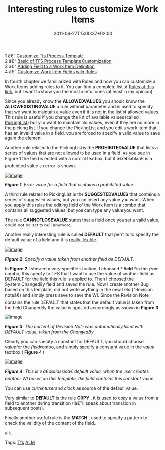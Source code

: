 ﻿---
title: "Interesting rules to customize Work Items"
description: ""
date: 2011-06-27T15:00:37+02:00
draft: false
tags: [Process Template,Tfs]
categories: [Team Foundation Server]
---
1 â€“ [Customize Tfs Process Template](http://www.codewrecks.com/blog/index.php/2011/06/22/customize-tfs-process-template/)  
2 â€“ [Basic of TFS Process Template Customization](http://www.codewrecks.com/blog/index.php/2011/06/23/basic-of-tfs-process-template-customization/)  
3 â€“ [Adding Field to a Work Item Definition](http://www.codewrecks.com/blog/index.php/2011/06/24/customization-of-tfs-process-template-adding-field-to-a-work-item-definition/)  
4 â€“ [Customize Work Item Fields with Rules](http://www.codewrecks.com/blog/index.php/2011/06/25/customize-work-items-fields-with-rules/)

In fourth chapter we familiarized with Rules and how you can customize a Work Items adding rules to it. You can find a complete list of [Rules at this link](http://msdn.microsoft.com/en-us/library/ms194953%28v=VS.100%29.aspx), but I want to show you the most useful ones (at least in my opinion).

Since you already know the  **ALLOWEDVALUES** you should know the  **ALLOWEXISTINGVALUE** a rule without parameter and is used to specify that we want to maintain a value even if it is not in the list of allowed values. This rule is useful if you change the list of available values (called [PickingList](http://msdn.microsoft.com/en-us/library/ms194947.aspx)) but you want to maintain old values, even if they are no more in the picking list. If you change the PickingList and you edit a work item that has an invalid value in a field, you are forced to specify a valid value to save again the element.

Another rule related to the PickingList is the  **PROHIBITEDVALUE** that lists a series of values that are not allowed to be used in a field. As you see in Figure 1 the field is edited with a normal textbox, but if â€œblablaâ€ is a prohibited value an error is shown.

[![image](http://www.codewrecks.com/blog/wp-content/uploads/2011/06/image_thumb31.png "image")](http://www.codewrecks.com/blog/wp-content/uploads/2011/06/image31.png)

 ***Figure 1***: *Error value for a field that contains a prohibited value.*

A third rule related to PickingList is the  **SUGGESTEDVALUES** that contains a series of suggested values, but you can insert any value you want. When you apply this rules the editing field of the Work Item is a combo that contains all suggested values, but you can type any value you want.

The rule  **CANNOTLOSEVALUE** states that a field once you set a valid value, could not be set to null anymore.

Another really interesting rule is called  **DEFAULT** that permits to specify the default value of a field and it is [really flexible](http://msdn.microsoft.com/en-us/library/ms194948.aspx).

[![image](http://www.codewrecks.com/blog/wp-content/uploads/2011/06/image_thumb32.png "image")](http://www.codewrecks.com/blog/wp-content/uploads/2011/06/image32.png)

 ***Figure 2***: *Specify a value taken from another field as DEFAULT.*

In  **Figure 2** I showed a very specific situation, I choosed * **field** *in the *from* combo, this specify to TFS that I want to use the value of another field as DEFAULT for the field this rule is applied to. Then I choosed the System.ChangedBy field and saved the rule. Now I create another Bug based on this template, did not write anything in the new field ("Revision noteâ€) and simply press save to save the WI. Since the Revision Note contains the rule DEFAULT that states that the default value is taken from the field ChangedBy the value is updated accordingly as shown in  **Figure 3**.

[![image](http://blogs.ugidotnet.org/images/blogs_ugidotnet_org/rgm/Windows-Live-Writer/Personalizzare-i-Work-Item-di-TFS_AFA7/image_thumb_2.png "image")](http://blogs.ugidotnet.org/images/blogs_ugidotnet_org/rgm/Windows-Live-Writer/Personalizzare-i-Work-Item-di-TFS_AFA7/image_6.png)

 ***Figure 3***: *The content of Revision Note was automatically filled with DEFAULT value, taken from the ChangedBy*

Clearly you can specify a constant for DEFAULT, you should choose *value*for the *field*combo, and simply specify a constant value in the *value* textbox ( **Figure 4** )

[![image](http://blogs.ugidotnet.org/images/blogs_ugidotnet_org/rgm/Windows-Live-Writer/Personalizzare-i-Work-Item-di-TFS_AFA7/image_thumb_3.png "image")](http://blogs.ugidotnet.org/images/blogs_ugidotnet_org/rgm/Windows-Live-Writer/Personalizzare-i-Work-Item-di-TFS_AFA7/image_8.png)

 ***Figure 4***: *This is a â€œclassicâ€ default value, when the user creates another WI based on this template, the field contains this constant value.*

You can use *currentuser*and *clock* as source of the default value.

Very similar to  **DEFAULT** is the rule  **COPY** , it is used to copy a value from a field to another during transition (Iâ€™ll speak about transition in subsequent posts).

Finally another useful rule is the  **MATCH** , used to specify a pattern to check the validity of the content of the field..

alk.

Tags: [Tfs](http://technorati.com/tag/Tfs) [ALM](http://technorati.com/tag/ALM)
